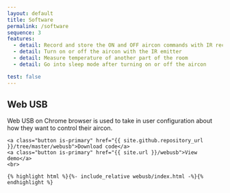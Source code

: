 ```yaml
---
layout: default
title: Software
permalink: /software
sequence: 3
features:
  - detail: Record and store the ON and OFF aircon commands with IR receiver
  - detail: Turn on or off the aircon with the IR emitter
  - detail: Measure temperature of another part of the room
  - detail: Go into sleep mode after turning on or off the aircon

test: false
---
```


<section class="section is-small">
  <div class="container">
    <h2 class="title is-1">Web USB</h2>
    <p class="subtitle is-4 is-spaced">Web USB on Chrome browser is used to take in user configuration about how they want to control their aircon.</p>

    <a class="button is-primary" href="{{ site.github.repository_url }}/tree/master/webusb">Download code</a>
    <a class="button is-primary" href="{{ site.url }}/webusb">View demo</a>
    <br>

    {% highlight html %}{%- include_relative webusb/index.html -%}{% endhighlight %}
  </div>
</section>
